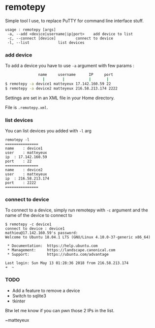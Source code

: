 # remotepy

Simple tool I use, to replace PuTTY for command line interface stuff.
```
usage : remotepy [args]
 -a, --add <device|username|ip|port>	add device to list
 -c, --connect [device]			connect to device
 -l, --list				list devices
```

### add device
To add a device you have to use `-a` argument with few params :
```bash
               name     username      IP     port
                 |        |           |       |
$ remotepy -a device1 matteyeux 17.142.160.59 22
$ remotepy -a device2 matteyeux 216.58.213.174 2222
```
Settings are set in an XML file in your Home directory. 

File is `.remotepy.xml`.

### list devices
You can list devices you added with `-l` arg
```
remotepy -l
===============
name	: device1
user	: matteyeux
ip	: 17.142.160.59
port	: 22
===============
name	: device2
user	: matteyeux
ip	: 216.58.213.174
port	: 2222
===============
```

### connect to device
To connect to a device, simply run remotepy with `-c` argument and the name of the device to connect to

```
$ remotepy -c device1
connect to device : device1
mathieu@17.142.160.59's password: 
Welcome to Ubuntu 18.04.1 LTS (GNU/Linux 4.10.0-37-generic x86_64)

 * Documentation:  https://help.ubuntu.com
 * Management:     https://landscape.canonical.com
 * Support:        https://ubuntu.com/advantage

Last login: Sun May 13 01:28:36 2018 from 216.58.213.174
➜  ~ 
```

### TODO
- Add a feature to remove a device
- Switch to sqlite3
- tkinter

Btw let me know if you can pwn those 2 IPs in the list.

~matteyeux
